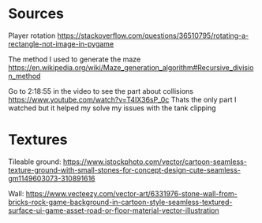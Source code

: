 # Sources


Player rotation
https://stackoverflow.com/questions/36510795/rotating-a-rectangle-not-image-in-pygame


The method I used to generate the maze
https://en.wikipedia.org/wiki/Maze_generation_algorithm#Recursive_division_method


Go to 2:18:55 in the video to see the part about collisions
https://www.youtube.com/watch?v=T4IX36sP_0c
Thats the only part I watched but it helped my solve my issues with the tank clipping




# Textures

Tileable ground:
https://www.istockphoto.com/vector/cartoon-seamless-texture-ground-with-small-stones-for-concept-design-cute-seamless-gm1149603073-310891616


Wall:
https://www.vecteezy.com/vector-art/6331976-stone-wall-from-bricks-rock-game-background-in-cartoon-style-seamless-textured-surface-ui-game-asset-road-or-floor-material-vector-illustration